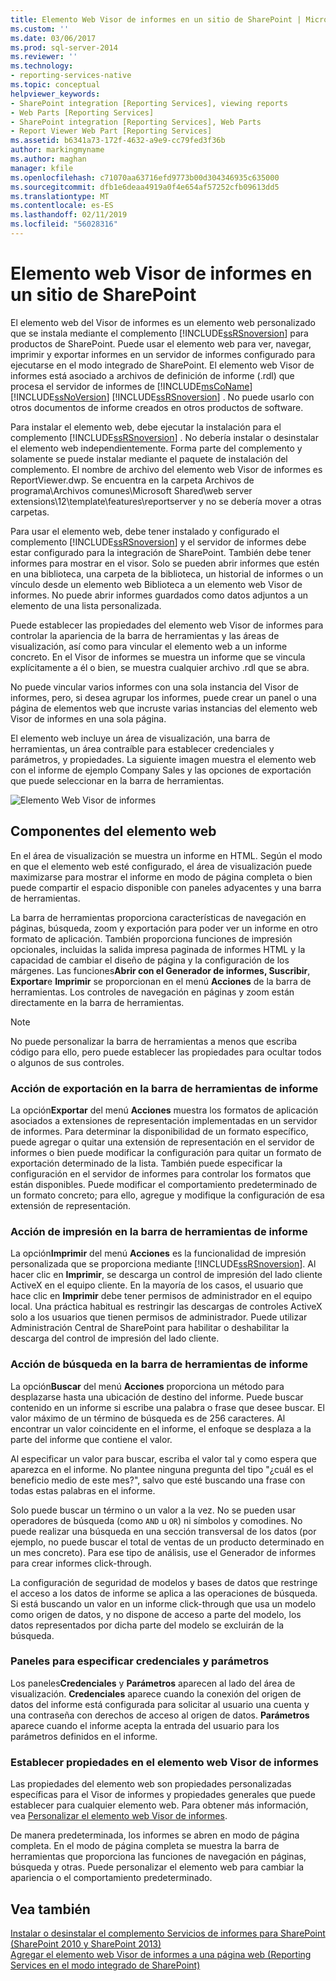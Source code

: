 ```yaml
---
title: Elemento Web Visor de informes en un sitio de SharePoint | Microsoft Docs
ms.custom: ''
ms.date: 03/06/2017
ms.prod: sql-server-2014
ms.reviewer: ''
ms.technology:
- reporting-services-native
ms.topic: conceptual
helpviewer_keywords:
- SharePoint integration [Reporting Services], viewing reports
- Web Parts [Reporting Services]
- SharePoint integration [Reporting Services], Web Parts
- Report Viewer Web Part [Reporting Services]
ms.assetid: b6341a73-172f-4632-a9e9-cc79fed3f36b
author: markingmyname
ms.author: maghan
manager: kfile
ms.openlocfilehash: c71070aa63716efd9773b00d304346935c635000
ms.sourcegitcommit: dfb1e6deaa4919a0f4e654af57252cfb09613dd5
ms.translationtype: MT
ms.contentlocale: es-ES
ms.lasthandoff: 02/11/2019
ms.locfileid: "56028316"
---
```

# <a name="report-viewer-web-part-on-a-sharepoint-site"></a>Elemento web Visor de informes en un sitio de SharePoint
  El elemento web del Visor de informes es un elemento web personalizado que se instala mediante el complemento [!INCLUDE[ssRSnoversion](../includes/ssrsnoversion-md.md)] para productos de SharePoint. Puede usar el elemento web para ver, navegar, imprimir y exportar informes en un servidor de informes configurado para ejecutarse en el modo integrado de SharePoint. El elemento web Visor de informes está asociado a archivos de definición de informe (.rdl) que procesa el servidor de informes de [!INCLUDE[msCoName](../includes/msconame-md.md)] [!INCLUDE[ssNoVersion](../includes/ssnoversion-md.md)] [!INCLUDE[ssRSnoversion](../includes/ssrsnoversion-md.md)] . No puede usarlo con otros documentos de informe creados en otros productos de software.  
  
 Para instalar el elemento web, debe ejecutar la instalación para el complemento [!INCLUDE[ssRSnoversion](../includes/ssrsnoversion-md.md)] . No debería instalar o desinstalar el elemento web independientemente. Forma parte del complemento y solamente se puede instalar mediante el paquete de instalación del complemento. El nombre de archivo del elemento web Visor de informes es ReportViewer.dwp. Se encuentra en la carpeta Archivos de programa\Archivos comunes\Microsoft Shared\web server extensions\12\template\features\reportserver y no se debería mover a otras carpetas.  
  
 Para usar el elemento web, debe tener instalado y configurado el complemento [!INCLUDE[ssRSnoversion](../includes/ssrsnoversion-md.md)] y el servidor de informes debe estar configurado para la integración de SharePoint. También debe tener informes para mostrar en el visor. Solo se pueden abrir informes que estén en una biblioteca, una carpeta de la biblioteca, un historial de informes o un vínculo desde un elemento web Biblioteca a un elemento web Visor de informes. No puede abrir informes guardados como datos adjuntos a un elemento de una lista personalizada.  
  
 Puede establecer las propiedades del elemento web Visor de informes para controlar la apariencia de la barra de herramientas y las áreas de visualización, así como para vincular el elemento web a un informe concreto. En el Visor de informes se muestra un informe que se vincula explícitamente a él o bien, se muestra cualquier archivo .rdl que se abra.  
  
 No puede vincular varios informes con una sola instancia del Visor de informes, pero, si desea agrupar los informes, puede crear un panel o una página de elementos web que incruste varias instancias del elemento web Visor de informes en una sola página.  
  
 El elemento web incluye un área de visualización, una barra de herramientas, un área contraíble para establecer credenciales y parámetros, y propiedades. La siguiente imagen muestra el elemento web con el informe de ejemplo Company Sales y las opciones de exportación que puede seleccionar en la barra de herramientas.  
  
 ![Elemento Web Visor de informes](media/rs-sharepointrvwebpart.gif "elemento Web Visor de informes")  
  
## <a name="web-part-components"></a>Componentes del elemento web  
 En el área de visualización se muestra un informe en HTML. Según el modo en que el elemento web esté configurado, el área de visualización puede maximizarse para mostrar el informe en modo de página completa o bien puede compartir el espacio disponible con paneles adyacentes y una barra de herramientas.  
  
 La barra de herramientas proporciona características de navegación en páginas, búsqueda, zoom y exportación para poder ver un informe en otro formato de aplicación. También proporciona funciones de impresión opcionales, incluidas la salida impresa paginada de informes HTML y la capacidad de cambiar el diseño de página y la configuración de los márgenes. Las funciones**Abrir con el Generador de informes, Suscribir**, **Exportar**e **Imprimir** se proporcionan en el menú **Acciones** de la barra de herramientas. Los controles de navegación en páginas y zoom están directamente en la barra de herramientas.  
  
> [!NOTE]  
>  No puede personalizar la barra de herramientas a menos que escriba código para ello, pero puede establecer las propiedades para ocultar todos o algunos de sus controles.  
  
### <a name="export-action-on-the-report-toolbar"></a>Acción de exportación en la barra de herramientas de informe  
 La opción**Exportar** del menú **Acciones** muestra los formatos de aplicación asociados a extensiones de representación implementadas en un servidor de informes. Para determinar la disponibilidad de un formato específico, puede agregar o quitar una extensión de representación en el servidor de informes o bien puede modificar la configuración para quitar un formato de exportación determinado de la lista. También puede especificar la configuración en el servidor de informes para controlar los formatos que están disponibles. Puede modificar el comportamiento predeterminado de un formato concreto; para ello, agregue y modifique la configuración de esa extensión de representación.  
  
### <a name="print-action-on-the-report-toolbar"></a>Acción de impresión en la barra de herramientas de informe  
 La opción**Imprimir** del menú **Acciones** es la funcionalidad de impresión personalizada que se proporciona mediante [!INCLUDE[ssRSnoversion](../includes/ssrsnoversion-md.md)]. Al hacer clic en **Imprimir**, se descarga un control de impresión del lado cliente ActiveX en el equipo cliente. En la mayoría de los casos, el usuario que hace clic en **Imprimir** debe tener permisos de administrador en el equipo local. Una práctica habitual es restringir las descargas de controles ActiveX solo a los usuarios que tienen permisos de administrador. Puede utilizar Administración Central de SharePoint para habilitar o deshabilitar la descarga del control de impresión del lado cliente.  
  
### <a name="find-action-on-the-report-toolbar"></a>Acción de búsqueda en la barra de herramientas de informe  
 La opción**Buscar** del menú **Acciones** proporciona un método para desplazarse hasta una ubicación de destino del informe. Puede buscar contenido en un informe si escribe una palabra o frase que desee buscar. El valor máximo de un término de búsqueda es de 256 caracteres. Al encontrar un valor coincidente en el informe, el enfoque se desplaza a la parte del informe que contiene el valor.  
  
 Al especificar un valor para buscar, escriba el valor tal y como espera que aparezca en el informe. No plantee ninguna pregunta del tipo "¿cuál es el beneficio medio de este mes?", salvo que esté buscando una frase con todas estas palabras en el informe.  
  
 Solo puede buscar un término o un valor a la vez. No se pueden usar operadores de búsqueda (como `AND` u `OR`) ni símbolos y comodines. No puede realizar una búsqueda en una sección transversal de los datos (por ejemplo, no puede buscar el total de ventas de un producto determinado en un mes concreto). Para ese tipo de análisis, use el Generador de informes para crear informes click-through.  
  
 La configuración de seguridad de modelos y bases de datos que restringe el acceso a los datos de informe se aplica a las operaciones de búsqueda. Si está buscando un valor en un informe click-through que usa un modelo como origen de datos, y no dispone de acceso a parte del modelo, los datos representados por dicha parte del modelo se excluirán de la búsqueda.  
  
### <a name="panes-for-specifying-credentials-and-parameters"></a>Paneles para especificar credenciales y parámetros  
 Los paneles**Credenciales** y **Parámetros** aparecen al lado del área de visualización. **Credenciales** aparece cuando la conexión del origen de datos del informe está configurada para solicitar al usuario una cuenta y una contraseña con derechos de acceso al origen de datos. **Parámetros** aparece cuando el informe acepta la entrada del usuario para los parámetros definidos en el informe.  
  
### <a name="setting-properties-on-the-report-viewer-web-part"></a>Establecer propiedades en el elemento web Visor de informes  
 Las propiedades del elemento web son propiedades personalizadas específicas para el Visor de informes y propiedades generales que puede establecer para cualquier elemento web. Para obtener más información, vea [Personalizar el elemento web Visor de informes](../../2014/reporting-services/customize-the-report-viewer-web-part.md).  
  
 De manera predeterminada, los informes se abren en modo de página completa. En el modo de página completa se muestra la barra de herramientas que proporciona las funciones de navegación en páginas, búsqueda y otras. Puede personalizar el elemento web para cambiar la apariencia o el comportamiento predeterminado.  
  
## <a name="see-also"></a>Vea también  
 [Instalar o desinstalar el complemento Servicios de informes para SharePoint &#40;SharePoint 2010 y SharePoint 2013&#41;](install-windows/install-or-uninstall-the-reporting-services-add-in-for-sharepoint.md)   
 [Agregar el elemento web Visor de informes a una página web &#40;Reporting Services en el modo integrado de SharePoint&#41;](report-server-sharepoint/add-reporting-services-content-types-to-a-sharepoint-library.md)  
  
  
